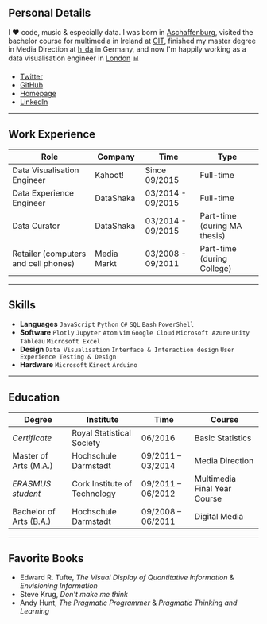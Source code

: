 ## Personal Details
I :heart: code, music & especially data. I was born in [Aschaffenburg](https://en.wikipedia.org/wiki/Aschaffenburg), visited the bachelor course for multimedia in Ireland at [CIT](http://www.cit.ie/), finished my master degree in Media Direction at [h_da](https://www.h-da.de/) in Germany, and now I'm happily working as a data visualisation engineer in [London](https://en.wikipedia.org/wiki/London) :bar_chart:

- [Twitter](https://twitter.com/clemens_anzmann)
- [GitHub](https://github.com/ckanz)
- [Homepage](https://www.clemens_anzmann.com)
- [LinkedIn](https://www.linkedin.com/in/clemens-anzmann-9135513b)

-----

## Work Experience

Role | Company | Time | Type
-----|-----|------|------
Data Visualisation Engineer | Kahoot! |Since 09/2015 | Full-time
Data Experience Engineer | DataShaka | 03/2014 - 09/2015 | Full-time
Data Curator | DataShaka | 03/2014 - 09/2015 | Part-time (during MA thesis)
Retailer (computers and cell phones) | Media Markt | 03/2008 - 09/2011 | Part-time (during College)

-----

## Skills
- __Languages__
`JavaScript` `Python` `C#` `SQL` `Bash` `PowerShell`
- __Software__
`Plotly` `Jupyter` `Atom` `Vim` `Google Cloud` `Microsoft Azure` `Unity` `Tableau` `Microsoft Excel`
- __Design__
`Data Visualisation` `Interface & Interaction design` `User Experience Testing & Design`
- __Hardware__
`Microsoft` `Kinect` `Arduino`

-----

## Education

Degree | Institute | Time | Course
-----|-----|------|------
_Certificate_ | Royal Statistical Society | 06/2016 | Basic Statistics
Master of Arts (M.A.) | Hochschule Darmstadt | 09/2011 – 03/2014 | Media Direction
_ERASMUS student_ | Cork Institute of Technology | 09/2011 – 06/2012 | Multimedia Final Year Course
Bachelor of Arts (B.A.) | Hochschule Darmstadt | 09/2008 – 06/2011 | Digital Media

-----

## Favorite Books
- Edward R. Tufte, _The Visual Display of Quantitative Information_ & _Envisioning Information_
- Steve Krug, _Don’t make me think_
- Andy Hunt, _The Pragmatic Programmer_ & _Pragmatic Thinking and Learning_

